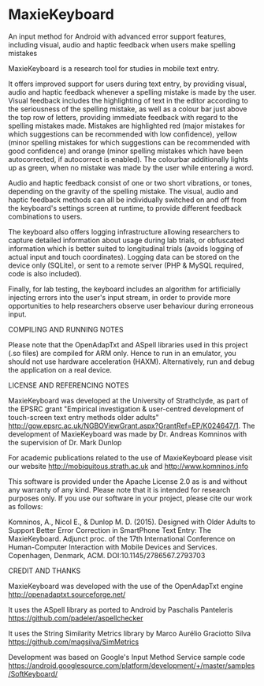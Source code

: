 # MaxieKeyboard
An input method for Android with advanced error support features, including visual, audio and haptic feedback when users make spelling mistakes

MaxieKeyboard is a research tool for studies in mobile text entry. 

It offers improved support for users during text entry, by providing visual, audio and haptic feedback whenever a spelling mistake is made by the user. Visual feedback includes the highlighting of text in the editor according to the seriousness of the spelling mistake, as well as a colour bar just above the top row of letters, providing immediate feedback with regard to the spelling mistakes made. Mistakes are highlighted red (major mistakes for which suggestions can be recommended with low confidence), yellow (minor spelling mistakes for which suggestions can be recommended with good confidence) and orange (minor spelling mistakes which have been autocorrected, if autocorrect is enabled). The colourbar additionally lights up as green, when no mistake was made by the user while entering a word. 

Audio and haptic feedback consist of one or two short vibrations, or tones, depending on the gravity of the spelling mistake. The visual, audio and haptic feedback methods can all be individually switched on and off from the keyboard's settings screen at runtime, to provide different feedback combinations to users.

The keyboard also offers logging infrastructure allowing researchers to capture detailed information about usage during lab trials, or obfuscated information which is better suited to longitudinal trials (avoids logging of actual input and touch coordinates). Logging data can be stored on the device only (SQLite), or sent to a remote server (PHP & MySQL required, code is also included).

Finally, for lab testing, the keyboard includes an algorithm for artificially injecting errors into the user's input stream, in order to provide more opportunities to help researchers observe user behaviour during erroneous input.

COMPILING AND RUNNING NOTES

Please note that the OpenAdapTxt and ASpell libraries used in this project (.so files) are compiled for ARM only. Hence to run in an emulator, you should not use hardware acceleration (HAXM). Alternatively, run and debug the application on a real device.

LICENSE AND REFERENCING NOTES

MaxieKeyboard was developed at the University of Strathclyde, as part of the EPSRC grant "Empirical investigation & user-centred development of touch-screen text entry methods older adults" http://gow.epsrc.ac.uk/NGBOViewGrant.aspx?GrantRef=EP/K024647/1. The development of MaxieKeyboard was made by Dr. Andreas Komninos with the supervision of Dr. Mark Dunlop

For academic publications related to the use of MaxieKeyboard please visit our website http://mobiquitous.strath.ac.uk and http://www.komninos.info

This software is provided under the Apache License 2.0 as is and without any warranty of any kind. Please note that it is intended for research purposes only. If you use our software in your project, please cite our work as follows:

Komninos, A., Nicol E., & Dunlop M. D. (2015).  Designed with Older Adults to Support Better Error Correction in SmartPhone Text Entry: The MaxieKeyboard. Adjunct proc. of the 17th International Conference on Human-Computer Interaction with Mobile Devices and Services. Copenhagen, Denmark, ACM. DOI:10.1145/2786567.2793703

CREDIT AND THANKS

MaxieKeyboard was developed with the use of the OpenAdapTxt engine http://openadaptxt.sourceforge.net/

It uses the ASpell library as ported to Android by Paschalis Panteleris https://github.com/padeler/aspellchecker

It uses the String Similarity Metrics library by Marco Aurélio Graciotto Silva https://github.com/magsilva/SimMetrics

Development was based on Google's Input Method Service sample code https://android.googlesource.com/platform/development/+/master/samples/SoftKeyboard/
